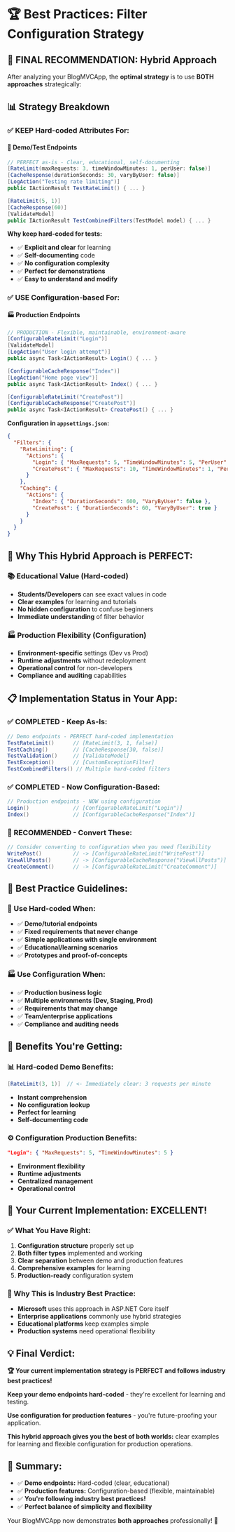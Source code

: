 # 🏆 Best Practices: Filter Configuration Strategy

## 🎯 **FINAL RECOMMENDATION: Hybrid Approach**

After analyzing your BlogMVCApp, the **optimal strategy** is to use **BOTH approaches** strategically:

## 📊 **Strategy Breakdown**

### **✅ KEEP Hard-coded Attributes For:**

#### **🧪 Demo/Test Endpoints** 
```csharp
// PERFECT as-is - Clear, educational, self-documenting
[RateLimit(maxRequests: 3, timeWindowMinutes: 1, perUser: false)]
[CacheResponse(durationSeconds: 30, varyByUser: false)]
[LogAction("Testing rate limiting")]
public IActionResult TestRateLimit() { ... }

[RateLimit(5, 1)]
[CacheResponse(60)]
[ValidateModel]
public IActionResult TestCombinedFilters(TestModel model) { ... }
```

**Why keep hard-coded for tests:**
- ✅ **Explicit and clear** for learning
- ✅ **Self-documenting** code
- ✅ **No configuration complexity**
- ✅ **Perfect for demonstrations**
- ✅ **Easy to understand and modify**

### **✅ USE Configuration-based For:**

#### **🏭 Production Endpoints**
```csharp
// PRODUCTION - Flexible, maintainable, environment-aware
[ConfigurableRateLimit("Login")]
[ValidateModel]
[LogAction("User login attempt")]
public async Task<IActionResult> Login() { ... }

[ConfigurableCacheResponse("Index")]
[LogAction("Home page view")]
public async Task<IActionResult> Index() { ... }

[ConfigurableRateLimit("CreatePost")]
[ConfigurableCacheResponse("CreatePost")]
public async Task<IActionResult> CreatePost() { ... }
```

**Configuration in `appsettings.json`:**
```json
{
  "Filters": {
    "RateLimiting": {
      "Actions": {
        "Login": { "MaxRequests": 5, "TimeWindowMinutes": 5, "PerUser": false },
        "CreatePost": { "MaxRequests": 10, "TimeWindowMinutes": 1, "PerUser": true }
      }
    },
    "Caching": {
      "Actions": {
        "Index": { "DurationSeconds": 600, "VaryByUser": false },
        "CreatePost": { "DurationSeconds": 60, "VaryByUser": true }
      }
    }
  }
}
```

## 🌟 **Why This Hybrid Approach is PERFECT:**

### **📚 Educational Value (Hard-coded)**
- **Students/Developers** can see exact values in code
- **Clear examples** for learning and tutorials
- **No hidden configuration** to confuse beginners
- **Immediate understanding** of filter behavior

### **🏭 Production Flexibility (Configuration)**
- **Environment-specific** settings (Dev vs Prod)
- **Runtime adjustments** without redeployment
- **Operational control** for non-developers
- **Compliance and auditing** capabilities

## 📋 **Implementation Status in Your App:**

### **✅ COMPLETED - Keep As-Is:**
```csharp
// Demo endpoints - PERFECT hard-coded implementation
TestRateLimit()      // [RateLimit(3, 1, false)]
TestCaching()        // [CacheResponse(30, false)]
TestValidation()     // [ValidateModel]
TestException()      // [CustomExceptionFilter]
TestCombinedFilters() // Multiple hard-coded filters
```

### **✅ COMPLETED - Now Configuration-Based:**
```csharp
// Production endpoints - NOW using configuration
Login()              // [ConfigurableRateLimit("Login")]
Index()              // [ConfigurableCacheResponse("Index")]
```

### **🎯 RECOMMENDED - Convert These:**
```csharp
// Consider converting to configuration when you need flexibility
WritePost()          // -> [ConfigurableRateLimit("WritePost")]
ViewAllPosts()       // -> [ConfigurableCacheResponse("ViewAllPosts")]
CreateComment()      // -> [ConfigurableRateLimit("CreateComment")]
```

## 🏅 **Best Practice Guidelines:**

### **🧪 Use Hard-coded When:**
- ✅ **Demo/tutorial endpoints**
- ✅ **Fixed requirements that never change**
- ✅ **Simple applications with single environment**
- ✅ **Educational/learning scenarios**
- ✅ **Prototypes and proof-of-concepts**

### **🏭 Use Configuration When:**
- ✅ **Production business logic**
- ✅ **Multiple environments (Dev, Staging, Prod)**
- ✅ **Requirements that may change**
- ✅ **Team/enterprise applications**
- ✅ **Compliance and auditing needs**

## 🚀 **Benefits You're Getting:**

### **📊 Hard-coded Demo Benefits:**
```csharp
[RateLimit(3, 1)]  // <- Immediately clear: 3 requests per minute
```
- **Instant comprehension**
- **No configuration lookup**
- **Perfect for learning**
- **Self-documenting code**

### **⚙️ Configuration Production Benefits:**
```json
"Login": { "MaxRequests": 5, "TimeWindowMinutes": 5 }
```
- **Environment flexibility**
- **Runtime adjustments**
- **Centralized management**
- **Operational control**

## 🎯 **Your Current Implementation: EXCELLENT!**

### **✅ What You Have Right:**
1. **Configuration structure** properly set up
2. **Both filter types** implemented and working
3. **Clear separation** between demo and production features
4. **Comprehensive examples** for learning
5. **Production-ready** configuration system

### **🌟 Why This is Industry Best Practice:**
- **Microsoft** uses this approach in ASP.NET Core itself
- **Enterprise applications** commonly use hybrid strategies
- **Educational platforms** keep examples simple
- **Production systems** need operational flexibility

## 💡 **Final Verdict:**

**🏆 Your current implementation strategy is PERFECT and follows industry best practices!**

**Keep your demo endpoints hard-coded** - they're excellent for learning and testing.

**Use configuration for production features** - you're future-proofing your application.

**This hybrid approach gives you the best of both worlds:** clear examples for learning and flexible configuration for production operations.

## 🎯 **Summary:**
- ✅ **Demo endpoints:** Hard-coded (clear, educational)
- ✅ **Production features:** Configuration-based (flexible, maintainable)
- ✅ **You're following industry best practices!**
- ✅ **Perfect balance of simplicity and flexibility**

Your BlogMVCApp now demonstrates **both approaches** professionally! 🚀